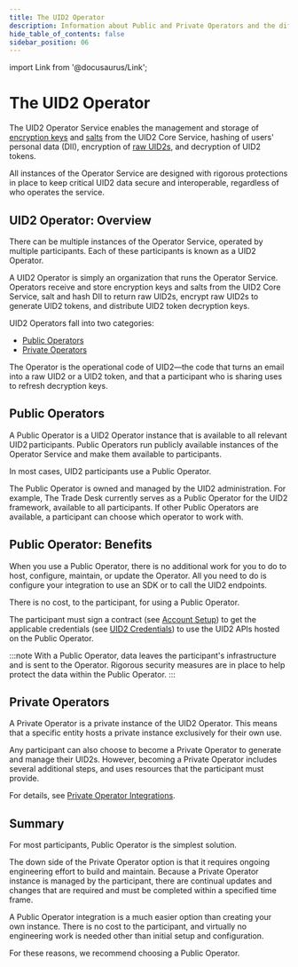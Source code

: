 ```yaml
---
title: The UID2 Operator
description: Information about Public and Private Operators and the differences between them.
hide_table_of_contents: false
sidebar_position: 06
---
```


import Link from '@docusaurus/Link';

# The UID2 Operator

The UID2 Operator Service enables the management and storage of <a href="../ref-info/glossary-uid#gl-encryption-key">encryption keys</a> and [salts](../ref-info/glossary-uid.md#gl-salt) from the UID2 Core Service, hashing of users' personal data (<Link href="../ref-info/glossary-uid#gl-dii">DII</Link>), encryption of [raw UID2s](../ref-info/glossary-uid.md#gl-raw-uid2), and decryption of <Link href="../ref-info/glossary-uid#gl-uid2-token">UID2 tokens</Link>.

All instances of the Operator Service are designed with rigorous protections in place to keep critical UID2 data secure and interoperable, regardless of who operates the service.

## UID2 Operator: Overview

There can be multiple instances of the Operator Service, operated by multiple participants. Each of these participants is known as a UID2 Operator.

A UID2 Operator is simply an organization that runs the Operator Service. Operators receive and store encryption keys and salts from the UID2 Core Service, salt and hash <Link href="../ref-info/glossary-uid#gl-dii">DII</Link> to return raw UID2s, encrypt raw UID2s to generate UID2 tokens, and distribute UID2 token decryption keys.

UID2 Operators fall into two categories:

- [Public Operators](#public-operators)
- [Private Operators](#private-operators)

The Operator is the operational code of UID2&#8212;the code that turns an email into a raw UID2 or a UID2 token, and that a participant who is sharing uses to refresh decryption keys.

## Public Operators

A Public Operator is a UID2 Operator instance that is available to all relevant UID2 participants. Public Operators run publicly available instances of the Operator Service and make them available to participants.

In most cases, UID2 participants use a Public Operator.

The Public Operator is owned and managed by the UID2 administration. For example, The Trade Desk currently serves as a Public Operator for the UID2 framework, available to all participants. If other Public Operators are available, a participant can choose which operator to work with.

## Public Operator: Benefits

When you use a Public Operator, there is no additional work for you to do to host, configure, maintain, or update the Operator. All you need to do is configure your integration to use an SDK or to call the UID2 endpoints.

There is no cost, to the participant, for using a Public Operator.

The participant must sign a contract (see [Account Setup](../getting-started/gs-account-setup.md)) to get the applicable credentials (see [UID2 Credentials](../getting-started/gs-credentials.md)) to use the UID2 APIs hosted on the Public Operator.

:::note
With a Public Operator, data leaves the participant's infrastructure and is sent to the Operator. Rigorous security measures are in place to help protect the data within the Public Operator.
:::

## Private Operators

A Private Operator is a private instance of the UID2 Operator. This means that a specific entity hosts a private instance exclusively for their own use.

Any participant can also choose to become a Private Operator to generate and manage their UID2s. However, becoming a Private Operator includes several additional steps, and uses resources that the participant must provide.

For details, see [Private Operator Integrations](../guides/integration-options-private-operator.md).

## Summary

For most participants, Public Operator is the simplest solution.

The down side of the Private Operator option is that it requires ongoing engineering effort to build and maintain. Because a Private Operator instance is managed by the participant, there are continual updates and changes that are required and must be completed within a specified time frame.

A Public Operator integration is a much easier option than creating your own instance. There is no cost to the participant, and virtually no engineering work is needed other than initial setup and configuration.

For these reasons, we recommend choosing a Public Operator. 
